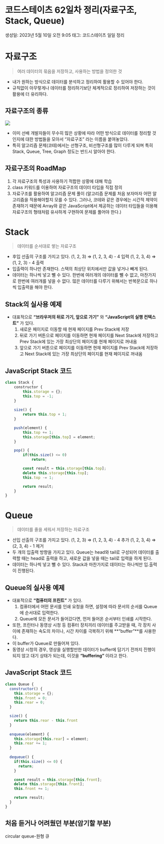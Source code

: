 # 코드스테이츠 62일차 정리(자료구조, Stack, Queue)

생성일: 2023년 5월 10일 오전 9:05
태그: 코드스테이츠 일일 정리

# 자료구조

> 여러 데이터의 묶음을 저장하고, 사용하는 방법을 정의한 것
> 
- 내가 원하는 방식으로 데이터를 분석하고 정리하여 활용할 수 있어야 한다.
- 규칙없이 아무렇게나 데이터를 정리하기보단 체계적으로 정리하여 저장하는 것이 활용에 더 유리하다.

## 자료구조의 종류

![](https://velog.velcdn.com/images/player1552/post/ce6cb6d5-5e47-4dc3-9f1a-7180d3b30cfb/image.png)

- 이미 선배 개발자들이 무수히 많은 상황에 따라 어떤 방식으로 데이터를 정리할 것인지에 대한 방법들을 모아서 “자료구조” 라는 이름을 붙여놓았다.
- 특히 알고리즘 문제(코테)에서는 선형구조, 비선형구조를 많이 다루게 되며 특히 Stack, Queue, Tree, Graph 정도는 반드시 알아야 한다.

## 자료구조의 RoadMap

1. 각 자료구조의 특성과 사용하기 적합한 상황에 대해 학습
2. class 키워드를 이용하여 자료구조의 데이터 타입을 직접 정의
3. 자료구조를 활용하여 알고리즘 문제 풀이
(알고리즘 문제를 처음 보자마자 어떤 알고리즘을 적용해야할지 모를 수 있다.
그러나, 코테와 같은 경우에는 시간적 제약이 존재하기 때문에 Array와 같은 JavaScript에서 제공하는 데이터 타입들을 이용해 자료구조의 형태처럼 유사하게 구현하여 문제를 풀어야 한다.)

# Stack

> 데이터를 순서대로 쌓는 자료구조
> 
- 후입 선출의 구조를 가지고 있다.
(1, 2, 3) ⇒ (1, 2, 3, 4) - 4 입력
(1, 2, 3, 4) ⇒ (1, 2, 3) - 4 출력
- 입출력이 하나만 존재한다.
스택의 최상단 위치에서만 값을 넣거나 빼게 된다.
- 데이터는 하나씩 넣고 뺄 수 있다.
한번에 여러개의 데이터를 뺄 수 없고, 마찬가지로 한번에 여러개를 넣을 수 없다.
많은 데이터를 다루기 위해서는 반복문으로 하나씩 입출력을 해야 한다.

## Stack의 실사용 예제

- 대표적으로 **“브라우저의 뒤로 가기, 앞으로 가기”** 와 **“JavaScript의 실행 컨텍스트”** 가 있다.
    1. 새로운 페이지로 이동할 때 현재 페이지를 Prev Stack에 저장
    2. 뒤로 가기 버튼으로 페이지를 이동하면 현재 페이지를 Next Stack에 저장하고 Prev Stack에 있는 가장 최상단의 페이지를 현재 페이지로 꺼내옴
    3. 앞으로 가기 버튼으로 페이지를 이동하면 현재 페이지를 Prev Stack에 저장하고 Next Stack에 있는 가장 최상단의 페이지를 현재 페이지로 꺼내옴

## JavaScript Stack 코드

```jsx
class Stack {
	constructor {
		this.storage = {};
		this.top = -1;
	}
	
	size() {
		return this.top + 1;
	}

	push(element) {
		this.top += 1;
		this.storage[this.top] = element;
	}

	pop() {
		if(this.size() <= 0)
			return;

		const result = this.storage[this.top];
		delete this.storage[this.top];
		this.top -= 1;

		return result;
	}
}
```

# Queue

> 데이터를 줄을 세워서 저장하는 자료구조
> 
- 선입 선출의 구조를 가지고 있다.
(1, 2, 3) ⇒ (1, 2, 3, 4) - 4 추가
(1, 2, 3, 4) ⇒ (2, 3, 4) - 1 제거
- 두 개의 입출력 방향을 가지고 있다.
Queue는 head와 tail로 구성되어 데이터를 출력할 때는 head로 출력을 하고, 새로운 값을 넣을 때는 tail로 입력을 하게 된다.
- 데이터는 하나씩 넣고 뺄 수 있다.
Stack과 마찬가지로 데이터는 하나씩만 입.출력이 진행된다.

## Queue의 실사용 예제

- 대표적으로 **“컴퓨터의 프린트”** 가 있다.
    1. 컴퓨터에서 어떤 문서를 인쇄 요청을 하면, 설정에 따라 문서의 순서를 Queue에 순서대로 입력한다.
    2. Queue에 모든 문서가 들어갔다면, 먼저 들어온 순서부터 인쇄를 시작한다.
- 또한, 프린터나 동영상 시청 등 컴퓨터 장치끼리 데이터를 주고받을 때, 각 장치 사이에 존재하는 속도의 차이나, 시간 차이를 극복하기 위해 **“buffer”**를 사용한다.
- 이 buffer가 Queue로 만들어져 있다.
- 동영상 시청의 경우, 영상을 실행할만한 데이터가 buffer에 담기기 전까지 진행이 되지 않고 대기 상태가 되는데, 이것을 **“buffering”** 이라고 한다.

## JavaScript Stack 코드

```jsx
class Queue {
  constructor() {
    this.storage = {};
    this.front = 0;
    this.rear = 0;
  }

  size() {
    return this.rear - this.front
  }
	
  enqueue(element) {
    this.storage[this.rear] = element;
    this.rear += 1;
  }
	
  dequeue() {
    if(this.size() <= 0) {
      return;
    }

    const result = this.storage[this.front];
    delete this.storage[this.front];
    this.front += 1;

    return result;
  }
}
```

## 처음 듣거나 어려웠던 부분(암기할 부분)

circular queue-원형 큐